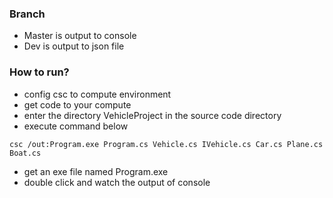 ### Branch 
- Master is output to console
- Dev is output to json file

### How to run?
- config csc to compute environment
- get code to your compute
- enter the directory VehicleProject in the source code directory
- execute command below
```
csc /out:Program.exe Program.cs Vehicle.cs IVehicle.cs Car.cs Plane.cs Boat.cs
```
- get an exe file named Program.exe 
- double click and watch the output of console